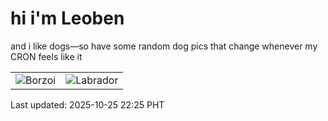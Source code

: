 # hi i'm Leoben

and i like dogs—so have some random dog pics that change whenever my CRON feels like it

|  |  |
|--------|----------|
| ![Borzoi](https://random-dog-vercel.vercel.app/api/random-borzoi?v=1761402338) | ![Labrador](https://random-dog-vercel.vercel.app/api/random-labrador?v=1761402338) |

Last updated: 2025-10-25 22:25 PHT
